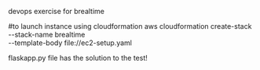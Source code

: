 devops exercise for brealtime

#to launch instance using cloudformation 
aws cloudformation create-stack --stack-name brealtime \
--template-body file://ec2-setup.yaml

flaskapp.py file has the solution to the test!
